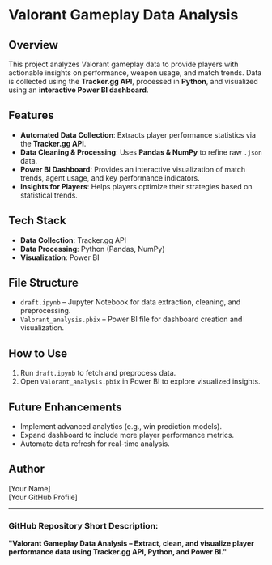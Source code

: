 # Valorant Gameplay Data Analysis

## Overview
This project analyzes Valorant gameplay data to provide players with actionable insights on performance, weapon usage, and match trends. Data is collected using the **Tracker.gg API**, processed in **Python**, and visualized using an **interactive Power BI dashboard**.

## Features
- **Automated Data Collection**: Extracts player performance statistics via the **Tracker.gg API**.
- **Data Cleaning & Processing**: Uses **Pandas & NumPy** to refine raw `.json` data.
- **Power BI Dashboard**: Provides an interactive visualization of match trends, agent usage, and key performance indicators.
- **Insights for Players**: Helps players optimize their strategies based on statistical trends.

## Tech Stack
- **Data Collection**: Tracker.gg API
- **Data Processing**: Python (Pandas, NumPy)
- **Visualization**: Power BI

## File Structure
- `draft.ipynb` – Jupyter Notebook for data extraction, cleaning, and preprocessing.
- `Valorant_analysis.pbix` – Power BI file for dashboard creation and visualization.

## How to Use
1. Run `draft.ipynb` to fetch and preprocess data.
2. Open `Valorant_analysis.pbix` in Power BI to explore visualized insights.

## Future Enhancements
- Implement advanced analytics (e.g., win prediction models).
- Expand dashboard to include more player performance metrics.
- Automate data refresh for real-time analysis.

## Author
[Your Name]  
[Your GitHub Profile]  

---

### **GitHub Repository Short Description:**
**"Valorant Gameplay Data Analysis – Extract, clean, and visualize player performance data using Tracker.gg API, Python, and Power BI."**
